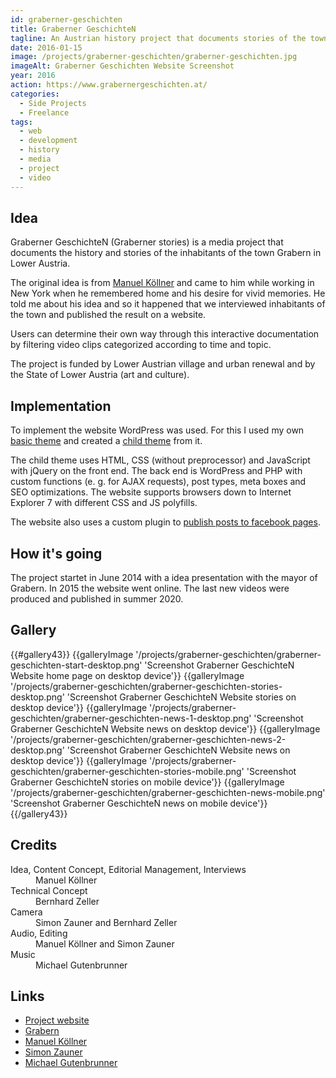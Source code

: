 ```yaml
---
id: graberner-geschichten
title: Graberner GeschichteN
tagline: An Austrian history project that documents stories of the town Grabern (Lower Austria), funded by the state.
date: 2016-01-15
image: /projects/graberner-geschichten/graberner-geschichten.jpg
imageAlt: Graberner Geschichten Website Screenshot
year: 2016
action: https://www.grabernergeschichten.at/
categories:
  - Side Projects
  - Freelance
tags:
  - web
  - development
  - history
  - media
  - project
  - video
---
```


## Idea

Graberner GeschichteN (Graberner stories) is a media project that documents the history and stories of the inhabitants of the town Grabern in Lower Austria.

The original idea is from [Manuel Köllner](https://www.manuelkoellner.com/) and came to him while working in New York when he  remembered home and his desire for vivid memories. He told me about his idea and so it happened that we interviewed inhabitants of the town and published the result on a website.

Users can determine their own way through this interactive documentation by filtering video clips categorized according to time and topic.

The project is funded by Lower Austrian village and urban renewal and by the State of Lower Austria (art and culture).

## Implementation

To implement the website WordPress was used. For this I used my own [basic theme](https://github.com/bhdzllr/blankbase) and created a [child theme](https://github.com/bhdzllr/gschichtn-2016) from it. 

The child theme uses HTML, CSS (without preprocessor) and JavaScript with jQuery on the front end. The back end is WordPress and PHP with custom functions (e. g. for AJAX requests), post types, meta boxes and SEO optimizations. The website supports browsers down to Internet Explorer 7 with different CSS and JS polyfills.

The website also uses a custom plugin to [publish posts to facebook pages](../facebook-pages-for-wordpress).

## How it's going

The project startet in June 2014 with a idea presentation with the mayor of Grabern. In 2015 the website went online. The last new videos were produced and published in summer 2020.

## Gallery

<!-- <figure>
  <img src="/img/image-640.jpg" alt="Sonnenaufgang mit Nebel" />
  <figcaption>Das ist ein Text der das Bild beschreibt. Was soll ich sonst noch dazu sagen?</figcaption>
</figure>

<hbs>
{{image "/img/image-640.jpg" "Sonnenaufgang mit Nebel"}}
</hbs> -->

<hbs>
{{#gallery43}}
  {{galleryImage '/projects/graberner-geschichten/graberner-geschichten-start-desktop.png' 'Screenshot Graberner GeschichteN Website home page on desktop device'}}
  {{galleryImage '/projects/graberner-geschichten/graberner-geschichten-stories-desktop.png' 'Screenshot Graberner GeschichteN Website stories on desktop device'}}
  {{galleryImage '/projects/graberner-geschichten/graberner-geschichten-news-1-desktop.png' 'Screenshot Graberner GeschichteN Website news on desktop device'}}
  {{galleryImage '/projects/graberner-geschichten/graberner-geschichten-news-2-desktop.png' 'Screenshot Graberner GeschichteN Website news on desktop device'}}
  {{galleryImage '/projects/graberner-geschichten/graberner-geschichten-stories-mobile.png' 'Screenshot Graberner GeschichteN stories on mobile device'}}
  {{galleryImage '/projects/graberner-geschichten/graberner-geschichten-news-mobile.png' 'Screenshot Graberner GeschichteN news on mobile device'}}
{{/gallery43}}
</hbs>

## Credits

<dl class="description-list-simple">
  <dt>Idea, Content Concept, Editorial Management, Interviews </dt>
  <dd>Manuel Köllner</dd>

  <dt>Technical Concept</dt>
  <dd>Bernhard Zeller</dd>

  <dt>Camera</dt>
  <dd>Simon Zauner and Bernhard Zeller</dd>

  <dt>Audio, Editing</dt>
  <dd>Manuel Köllner and Simon Zauner</dd>
  
  <dt>Music</dt>
  <dd>Michael Gutenbrunner</dd>
</dl>

## Links

* [Project website](https://www.grabernergeschichten.at/)
* [Grabern](https://www.gemeinde-grabern.at/)
* [Manuel Köllner](https://www.manuelkoellner.com/)
* [Simon Zauner](https://www.simonzauner.com/)
* [Michael Gutenbrunner](https://soundcloud.com/mgutenbrunner)
